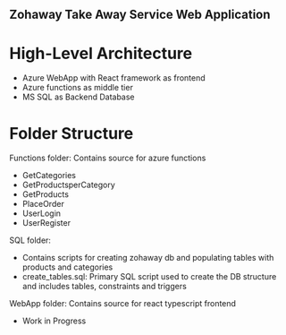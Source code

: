 ## Zohaway Take Away Service Web Application ##
# High-Level Architecture #
- Azure WebApp with React framework as frontend
- Azure functions as middle tier
- MS SQL as Backend Database

# Folder Structure #
Functions folder: Contains source for azure functions 
 - GetCategories
 - GetProductsperCategory
 - GetProducts
 - PlaceOrder
 - UserLogin
 - UserRegister

SQL folder: 
- Contains scripts for creating zohaway db and populating tables with products and categories
 - create_tables.sql: Primary SQL script used to create the DB structure and includes tables, constraints and triggers  

WebApp folder: Contains source for react typescript frontend 
- Work in Progress
